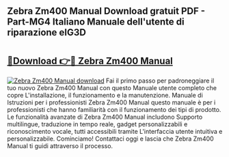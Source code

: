 ## Zebra Zm400 Manual Download gratuit PDF - Part-MG4 Italiano Manuale dell'utente di riparazione eIG3D

# <h2><a href="http://dfgwqm7.blite.top/?on=Zebra+Zm400+Manual">🔗Download 👉🔴 Zebra Zm400 Manual</a></h2>

[![Zebra Zm400 Manual download](https://i.imgur.com/lujVjoI.png)](http://dfgwqm7.blite.top/?on=Zebra+Zm400+Manual)
Fai il primo passo per padroneggiare il tuo nuovo Zebra Zm400 Manual con questo Manuale utente completo che copre L'installazione, il funzionamento e la manutenzione. Manuale di Istruzioni per i professionisti Zebra Zm400 Manual questo manuale è per i professionisti che hanno familiarità con il funzionamento dei tipi di prodotto. Le funzionalità avanzate di Zebra Zm400 Manual includono Supporto multilingue, traduzione in tempo reale, gadget personalizzabili e riconoscimento vocale, tutti accessibili tramite L'interfaccia utente intuitiva e personalizzabile. Cominciamo! Contattaci oggi e lascia che Zebra Zm400 Manual ti guidi attraverso il processo.
